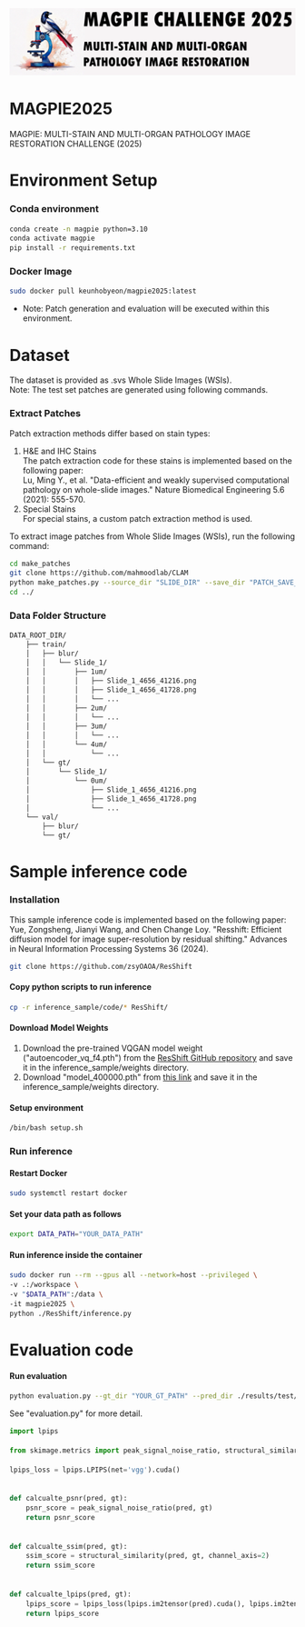 ![Logo](docs/logo_magpie1_4.png)

# MAGPIE2025

MAGPIE: MULTI-STAIN AND MULTI-ORGAN PATHOLOGY IMAGE RESTORATION CHALLENGE (2025)

# Environment Setup

### Conda environment

```bash
conda create -n magpie python=3.10
conda activate magpie
pip install -r requirements.txt
```

### Docker Image

```bash
sudo docker pull keunhobyeon/magpie2025:latest
```

* Note: Patch generation and evaluation will be executed within this environment.

# Dataset

The dataset is provided as .svs Whole Slide Images (WSIs).  
Note: The test set patches are generated using following commands.

### Extract Patches

Patch extraction methods differ based on stain types:

1. H&E and IHC Stains  
   The patch extraction code for these stains is implemented based on the following paper:  
   Lu, Ming Y., et al. "Data-efficient and weakly supervised computational pathology on whole-slide images." Nature Biomedical Engineering 5.6 (2021): 555-570.
2. Special Stains  
   For special stains, a custom patch extraction method is used.

To extract image patches from Whole Slide Images (WSIs), run the following command:

```bash
cd make_patches
git clone https://github.com/mahmoodlab/CLAM
python make_patches.py --source_dir "SLIDE_DIR" --save_dir "PATCH_SAVE_DIR"
cd ../
```

### Data Folder Structure

```
DATA_ROOT_DIR/  
    ├── train/  
    │   ├── blur/  
    │   │   └── Slide_1/  
    │   │       ├── 1um/  
    │   │       │   ├── Slide_1_4656_41216.png  
    │   │       │   ├── Slide_1_4656_41728.png  
    │   │       │   └── ...  
    │   │       ├── 2um/  
    │   │       │   └── ...  
    │   │       ├── 3um/  
    │   │       │   └── ...  
    │   │       └── 4um/  
    │   │           └── ...  
    │   └── gt/  
    │       └── Slide_1/  
    │           └── 0um/  
    │               ├── Slide_1_4656_41216.png  
    │               ├── Slide_1_4656_41728.png  
    │               └── ...
    └── val/
        ├── blur/
        └── gt/
```

# Sample inference code

### Installation

This sample inference code is implemented based on the following paper:
Yue, Zongsheng, Jianyi Wang, and Chen Change Loy. "Resshift: Efficient diffusion model for image super-resolution by residual shifting." Advances in Neural Information Processing Systems 36 (2024).

```bash
git clone https://github.com/zsyOAOA/ResShift
```

#### Copy python scripts to run inference

```bash
cp -r inference_sample/code/* ResShift/
```

#### Download Model Weights

1. Download the pre-trained VQGAN model weight ("autoencoder_vq_f4.pth") from the [ResShift GitHub repository](https://github.com/zsyOAOA/ResShift) and save it in the inference_sample/weights directory.
2. Download "model_400000.pth" from [this link](https://github.com/KeunhoByeon/MAGPIE2025/releases/tag/v1.0) and save it in the inference_sample/weights directory.

#### Setup environment

```bash
/bin/bash setup.sh
```

### Run inference

#### Restart Docker

```bash
sudo systemctl restart docker
```

#### Set your data path as follows

```bash
export DATA_PATH="YOUR_DATA_PATH"
```

#### Run inference inside the container

```bash
sudo docker run --rm --gpus all --network=host --privileged \
-v .:/workspace \
-v "$DATA_PATH":/data \
-it magpie2025 \
python ./ResShift/inference.py
```

# Evaluation code

#### Run evaluation

```bash
python evaluation.py --gt_dir "YOUR_GT_PATH" --pred_dir ./results/test/blur
```

See "evaluation.py" for more detail.

```python
import lpips

from skimage.metrics import peak_signal_noise_ratio, structural_similarity

lpips_loss = lpips.LPIPS(net='vgg').cuda()


def calcualte_psnr(pred, gt):
    psnr_score = peak_signal_noise_ratio(pred, gt)
    return psnr_score


def calcualte_ssim(pred, gt):
    ssim_score = structural_similarity(pred, gt, channel_axis=2)
    return ssim_score


def calcualte_lpips(pred, gt):
    lpips_score = lpips_loss(lpips.im2tensor(pred).cuda(), lpips.im2tensor(gt).cuda()).item()
    return lpips_score
```

